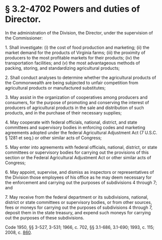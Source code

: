 # § 3.2-4702 Powers and duties of Director.

<p>In the administration of the Division, the Director, under the supervision of the Commissioner:</p><p>1. Shall investigate: (i) the cost of food production and marketing; (ii) the market demand for the products of Virginia farms; (iii) the proximity of producers to the most profitable markets for their products; (iv) the transportation facilities; and (v) the most advantageous methods of packing, storing, and standardizing agricultural products;</p><p>2. Shall conduct analyses to determine whether the agricultural products of the Commonwealth are being subjected to unfair competition from agricultural products or manufactured substitutes;</p><p>3. May assist in the organization of cooperatives among producers and consumers, for the purpose of promoting and conserving the interest of producers of agricultural products in the sale and distribution of such products, and in the purchase of their necessary supplies;</p><p>4. May cooperate with federal officials, national, district, and state committees and supervisory bodies in enforcing codes and marketing agreements adopted under the federal Agricultural Adjustment Act (7 U.S.C. § 1281 et seq.) or other similar acts of Congress;</p><p>5. May enter into agreements with federal officials, national, district, or state committees or supervisory bodies for carrying out the provisions of this section or the Federal Agricultural Adjustment Act or other similar acts of Congress;</p><p>6. May appoint, supervise, and dismiss as inspectors or representatives of the Division those employees of his office as he may deem necessary for the enforcement and carrying out the purposes of subdivisions 4 through 7; and</p><p>7. May receive from the federal department or its subdivisions, national, district or state committees or supervisory bodies, or from other sources, fees or moneys for carrying out the purposes of subdivisions 4 through 7, deposit them in the state treasury, and expend such moneys for carrying out the purposes of these subdivisions.</p><p>Code 1950, §§ 3-527, 3-531; 1966, c. 702, §§ 3.1-686, 3.1-690; 1993, c. 115; 2008, c. <a href='http://lis.virginia.gov/cgi-bin/legp604.exe?081+ful+CHAP0860'>860</a>.</p>